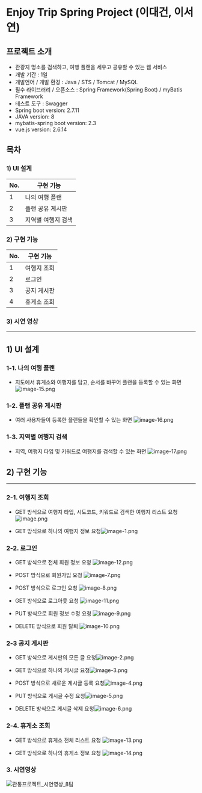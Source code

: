 # Enjoy Trip Spring Project (이대건, 이서연)

## 프로젝트 소개

- 관광지 명소를 검색하고, 여행 플랜을 세우고 공유할 수 있는 웹 서비스
- 개발 기간 : 1일
- 개발언어 / 개발 환경 : Java / STS / Tomcat / MySQL
- 필수 라이브러리 / 오픈소스 : Spring Framework(Spring Boot) / myBatis Framework
- 테스트 도구 : Swagger
- Spring boot version: 2.7.11
- JAVA version: 8
- mybatis-spring boot version: 2.3
- vue.js version: 2.6.14

## 목차

### 1) UI 설계

| No. | 구현 기능          |
| --- | ------------------ |
| 1   | 나의 여행 플랜     |
| 2   | 플랜 공유 게시판   |
| 3   | 지역별 여행지 검색 |

### 2) 구현 기능

| No. | 구현 기능   |
| --- | ----------- |
| 1   | 여행지 조회 |
| 2   | 로그인      |
| 3   | 공지 게시판 |
| 4   | 휴게소 조회 |

### 3) 시연 영상

---

## 1) UI 설계

### 1-1. 나의 여행 플랜

- 지도에서 휴게소와 여행지를 담고, 순서를 바꾸어 플랜을 등록할 수 있는 화면
  ![image-15.png](./image-15.png)

### 1-2. 플랜 공유 게시판

- 여러 사용자들이 등록한 플랜들을 확인할 수 있는 화면
  ![image-16.png](./image-16.png)

### 1-3. 지역별 여행지 검색

- 지역, 여행지 타입 및 키워드로 여행지를 검색할 수 있는 화면
  ![image-17.png](./image-17.png)

## 2) 구현 기능

---

### 2-1. 여행지 조회

- GET 방식으로 여행지 타입, 시도코드, 키워드로 검색한 여행지 리스트 요청 ![image.png](./image.png)

- GET 방식으로 하나의 여행지 정보 요청![image-1.png](./image-1.png)

### 2-2. 로그인

- GET 방식으로 전체 회원 정보 요청 ![image-12.png](./image-12.png)

- POST 방식으로 회원가입 요청 ![image-7.png](./image-7.png)

- POST 방식으로 로그인 요청 ![image-8.png](./image-8.png)

- GET 방식으로 로그아웃 요청 ![image-11.png](./image-11.png)

- PUT 방식으로 회원 정보 수정 요청 ![image-9.png](./image-9.png)

- DELETE 방식으로 회원 탈퇴 ![image-10.png](./image-10.png)

### 2-3 공지 게시판

- GET 방식으로 게시판의 모든 글 요청![image-2.png](./image-2.png)

- GET 방식으로 하나의 게시글 요청![image-3.png](./image-3.png)

- POST 방식으로 새로운 게시글 등록 요청![image-4.png](./image-4.png)

- PUT 방식으로 게시글 수정 요청![image-5.png](./image-5.png)

- DELETE 방식으로 게시글 삭제 요청![image-6.png](./image-6.png)

### 2-4. 휴게소 조회

- GET 방식으로 휴게소 전체 리스트 요청 ![image-13.png](./image-13.png)

- GET 방식으로 하나의 휴게소 정보 요청 ![image-14.png](./image-14.png)

### 3. 시연영상

![관통프로젝트_시연영상_8팀](https://github.com/leedaegeon/tripSNS/assets/48538519/7ecc3ff5-a327-4667-8806-007259de1b48)
